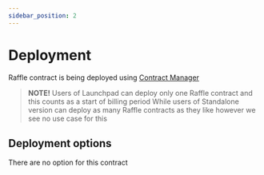 ```yaml
---
sidebar_position: 2
---
```


# Deployment

Raffle contract is being deployed using [Contract Manager](/admin/miscellaneous/contract-manager/)

> **NOTE!** Users of Launchpad can deploy only one Raffle contract and this counts as a start of billing period
> While users of Standalone version can deploy as many Raffle contracts as they like however we see no use case for this

## Deployment options

There are no option for this contract


